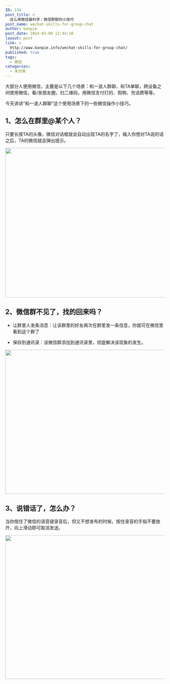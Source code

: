 ```yaml
---
ID: 134
post_title: >
  这么用微信最科学：微信群聊的小技巧
post_name: wechat-skills-for-group-chat
author: banpie
post_date: 2014-03-09 12:44:10
layout: post
link: >
  http://www.banpie.info/wechat-skills-for-group-chat/
published: true
tags:
  - 微信
categories:
  - 未分类
---
```

大部分人使用微信，主要是以下几个场景：和一波人群聊，和TA单聊，跨设备之间使用微信，看/发朋友圈，扫二维码，用微信支付打的、购物、充话费等等。

今天讲讲“和一波人群聊”这个使用场景下的一些微信操作小技巧。

## **1、怎么在群里@某个人？**

只要长按TA的头像，微信对话框就会自动出现TA的名字了，输入你想对TA说的话之后，TA的微信就会弹出提示。

<img class="alignnone size-full wp-image-773" src="http://www.banpie.info/wp-content/uploads/2018/11/0-60.jpg" width="620" height="472" alt="" />

## **2、微信群不见了，找的回来吗？**

*   让群里人发条消息：让该群里的好友再次在群里发一条信息，你就可在微信里看到这个群了

*   保存到通讯录：该微信群添加到通讯录里，彻底解决该现象的发生。

<img class="alignnone size-full wp-image-774" src="http://www.banpie.info/wp-content/uploads/2018/11/0-61.jpg" width="620" height="455" alt="" />

## **3、说错话了，怎么办？**

当你按住了微信的语音键录音后，但又不想发布的时候，按住录音的手指不要放开，向上滑动即可取消发送。

<img class="alignnone size-full wp-image-775" src="http://www.banpie.info/wp-content/uploads/2018/11/0-62.jpg" width="620" height="454" alt="" />